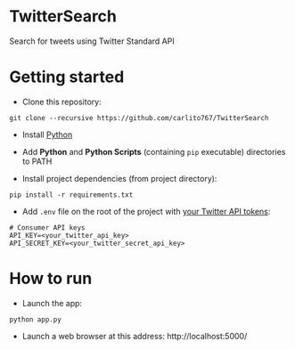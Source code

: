 # TwitterSearch

Search for tweets using Twitter Standard API

# Getting started

* Clone this repository:

```
git clone --recursive https://github.com/carlito767/TwitterSearch
```

* Install [Python](https://www.python.org/)
* Add __Python__ and __Python Scripts__ (containing `pip` executable) directories to PATH

* Install project dependencies (from project directory):

```
pip install -r requirements.txt
```

* Add `.env` file on the root of the project with [your Twitter API tokens](https://developer.twitter.com/en/docs/basics/getting-started):

```
# Consumer API keys
API_KEY=<your_twitter_api_key>
API_SECRET_KEY=<your_twitter_secret_api_key>
```

# How to run

* Launch the app:

```
python app.py
```

* Launch a web browser at this address: http://localhost:5000/
